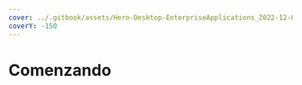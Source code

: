 ```yaml
---
cover: ../.gitbook/assets/Hero-Desktop-EnterpriseApplications_2022-12-08-192047_ivzd.webp
coverY: -150
---
```


# Comenzando
